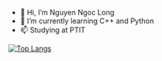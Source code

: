 - 👋 Hi, I’m Nguyen Ngoc Long
- 🌱 I’m currently learning C++ and Python
- 📫 Studying at PTIT

<!---
ZNLong2203/ZNLong2203 is a ✨ special ✨ repository because its `README.md` (this file) appears on your GitHub profile.
You can click the Preview link to take a look at your changes.
--->
[![Top Langs](https://github-readme-stats.vercel.app/api/top-langs/?username=anuraghazra&layout=compact)](https://github.com/anuraghazra/github-readme-stats)

